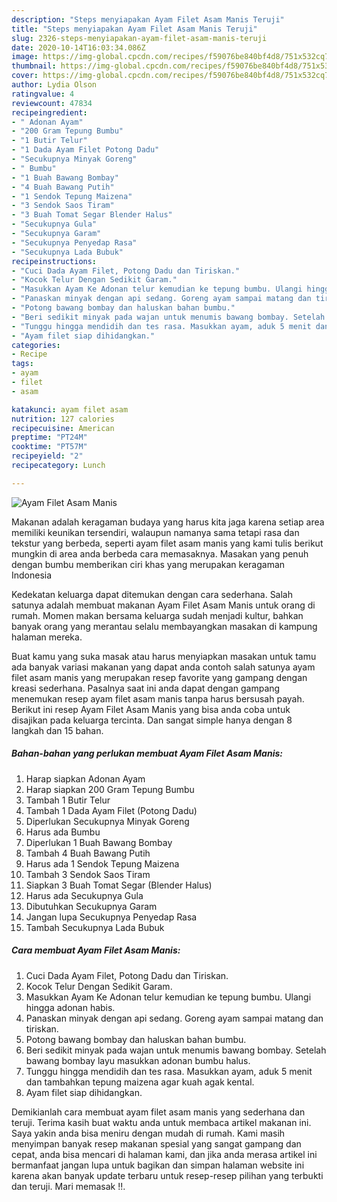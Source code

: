 ```yaml
---
description: "Steps menyiapakan Ayam Filet Asam Manis Teruji"
title: "Steps menyiapakan Ayam Filet Asam Manis Teruji"
slug: 2326-steps-menyiapakan-ayam-filet-asam-manis-teruji
date: 2020-10-14T16:03:34.086Z
image: https://img-global.cpcdn.com/recipes/f59076be840bf4d8/751x532cq70/ayam-filet-asam-manis-foto-resep-utama.jpg
thumbnail: https://img-global.cpcdn.com/recipes/f59076be840bf4d8/751x532cq70/ayam-filet-asam-manis-foto-resep-utama.jpg
cover: https://img-global.cpcdn.com/recipes/f59076be840bf4d8/751x532cq70/ayam-filet-asam-manis-foto-resep-utama.jpg
author: Lydia Olson
ratingvalue: 4
reviewcount: 47834
recipeingredient:
- " Adonan Ayam"
- "200 Gram Tepung Bumbu"
- "1 Butir Telur"
- "1 Dada Ayam Filet Potong Dadu"
- "Secukupnya Minyak Goreng"
- " Bumbu"
- "1 Buah Bawang Bombay"
- "4 Buah Bawang Putih"
- "1 Sendok Tepung Maizena"
- "3 Sendok Saos Tiram"
- "3 Buah Tomat Segar Blender Halus"
- "Secukupnya Gula"
- "Secukupnya Garam"
- "Secukupnya Penyedap Rasa"
- "Secukupnya Lada Bubuk"
recipeinstructions:
- "Cuci Dada Ayam Filet, Potong Dadu dan Tiriskan."
- "Kocok Telur Dengan Sedikit Garam."
- "Masukkan Ayam Ke Adonan telur kemudian ke tepung bumbu. Ulangi hingga adonan habis."
- "Panaskan minyak dengan api sedang. Goreng ayam sampai matang dan tiriskan."
- "Potong bawang bombay dan haluskan bahan bumbu."
- "Beri sedikit minyak pada wajan untuk menumis bawang bombay. Setelah bawang bombay layu masukkan adonan bumbu halus."
- "Tunggu hingga mendidih dan tes rasa. Masukkan ayam, aduk 5 menit dan tambahkan tepung maizena agar kuah agak kental."
- "Ayam filet siap dihidangkan."
categories:
- Recipe
tags:
- ayam
- filet
- asam

katakunci: ayam filet asam 
nutrition: 127 calories
recipecuisine: American
preptime: "PT24M"
cooktime: "PT57M"
recipeyield: "2"
recipecategory: Lunch

---
```



![Ayam Filet Asam Manis](https://img-global.cpcdn.com/recipes/f59076be840bf4d8/751x532cq70/ayam-filet-asam-manis-foto-resep-utama.jpg)

Makanan adalah keragaman budaya yang harus kita jaga karena setiap area memiliki keunikan tersendiri, walaupun namanya sama tetapi rasa dan tekstur yang berbeda, seperti ayam filet asam manis yang kami tulis berikut mungkin di area anda berbeda cara memasaknya. Masakan yang penuh dengan bumbu memberikan ciri khas yang merupakan keragaman Indonesia



Kedekatan keluarga dapat ditemukan dengan cara sederhana. Salah satunya adalah membuat makanan Ayam Filet Asam Manis untuk orang di rumah. Momen makan bersama keluarga sudah menjadi kultur, bahkan banyak orang yang merantau selalu membayangkan masakan di kampung halaman mereka.

Buat kamu yang suka masak atau harus menyiapkan masakan untuk tamu ada banyak variasi makanan yang dapat anda contoh salah satunya ayam filet asam manis yang merupakan resep favorite yang gampang dengan kreasi sederhana. Pasalnya saat ini anda dapat dengan gampang menemukan resep ayam filet asam manis tanpa harus bersusah payah.
Berikut ini resep Ayam Filet Asam Manis yang bisa anda coba untuk disajikan pada keluarga tercinta. Dan sangat simple hanya dengan 8 langkah dan 15 bahan.


<!--inarticleads1-->

##### Bahan-bahan yang perlukan membuat Ayam Filet Asam Manis:

1. Harap siapkan  Adonan Ayam
1. Harap siapkan 200 Gram Tepung Bumbu
1. Tambah 1 Butir Telur
1. Tambah 1 Dada Ayam Filet (Potong Dadu)
1. Diperlukan Secukupnya Minyak Goreng
1. Harus ada  Bumbu
1. Diperlukan 1 Buah Bawang Bombay
1. Tambah 4 Buah Bawang Putih
1. Harus ada 1 Sendok Tepung Maizena
1. Tambah 3 Sendok Saos Tiram
1. Siapkan 3 Buah Tomat Segar (Blender Halus)
1. Harus ada Secukupnya Gula
1. Dibutuhkan Secukupnya Garam
1. Jangan lupa Secukupnya Penyedap Rasa
1. Tambah Secukupnya Lada Bubuk




<!--inarticleads2-->

##### Cara membuat  Ayam Filet Asam Manis:

1. Cuci Dada Ayam Filet, Potong Dadu dan Tiriskan.
1. Kocok Telur Dengan Sedikit Garam.
1. Masukkan Ayam Ke Adonan telur kemudian ke tepung bumbu. Ulangi hingga adonan habis.
1. Panaskan minyak dengan api sedang. Goreng ayam sampai matang dan tiriskan.
1. Potong bawang bombay dan haluskan bahan bumbu.
1. Beri sedikit minyak pada wajan untuk menumis bawang bombay. Setelah bawang bombay layu masukkan adonan bumbu halus.
1. Tunggu hingga mendidih dan tes rasa. Masukkan ayam, aduk 5 menit dan tambahkan tepung maizena agar kuah agak kental.
1. Ayam filet siap dihidangkan.




Demikianlah cara membuat ayam filet asam manis yang sederhana dan teruji. Terima kasih buat waktu anda untuk membaca artikel makanan ini. Saya yakin anda bisa meniru dengan mudah di rumah. Kami masih menyimpan banyak resep makanan spesial yang sangat gampang dan cepat, anda bisa mencari di halaman kami, dan jika anda merasa artikel ini bermanfaat jangan lupa untuk bagikan dan simpan halaman website ini karena akan banyak update terbaru untuk resep-resep pilihan yang terbukti dan teruji. Mari memasak !!. 
